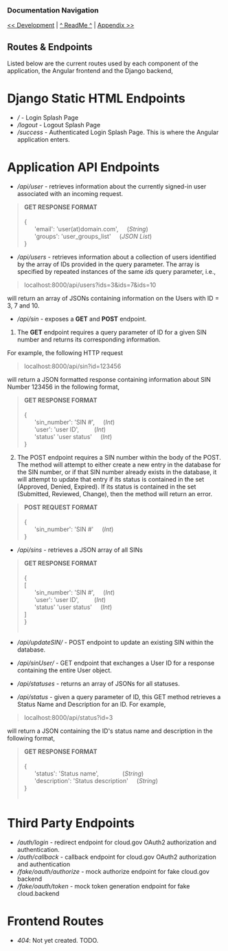 ### Documentation Navigation
[<< Development](DEVELOPMENT.md) | [^ ReadMe ^](../README.md) | [Appendix >>](APPENDIX.md)

## Routes & Endpoints

Listed below are the current routes used by each component of the application, the Angular frontend and the Django backend,

# Django Static HTML Endpoints
- <i>/</i> - Login Splash Page
- <i>/logout</i> - Logout Splash Page
- <i>/success</i> - Authenticated Login Splash Page. This is where the Angular application enters. 

# Application API Endpoints
- <i>/api/user</i> - retrieves information about the currently signed-in user associated with an incoming request.<br>
> <b>GET RESPONSE FORMAT</b><br><br>
> { <br>
>   &nbsp;&nbsp;&nbsp;&nbsp;&nbsp;&nbsp;'email': 'user(at)domain.com', &nbsp;&nbsp;&nbsp;&nbsp;(<i>String</i>)<br>
>   &nbsp;&nbsp;&nbsp;&nbsp;&nbsp;&nbsp;'groups': 'user_groups_list' &nbsp;&nbsp;&nbsp;&nbsp;(<i>JSON List</i>)<br>
>}<br>



- <i>/api/users</i> - retrieves information about a collection of users identified by the array of IDs provided in the query parameter. The array is specified by repeated instances of the same <i>ids</i> query parameter, i.e.,

> localhost:8000/api/users?ids=3&ids=7&ids=10

will return an array of JSONs containing information on the Users with ID = 3, 7 and 10. 



- <i>/api/sin</i> - exposes a <b>GET</b> and <b>POST</b> endpoint. 

1. The <b>GET</b> endpoint requires a query parameter of ID for a given SIN number and returns its corresponding information. 

For example, the following HTTP request<br>

>localhost:8000/api/sin?id=123456<br>

will return a JSON formatted response containing information about SIN Number 123456 in the following format,

> <b>GET RESPONSE FORMAT</b><br><br>
> { <br>
>   &nbsp;&nbsp;&nbsp;&nbsp;&nbsp;&nbsp;'sin_number': 'SIN #', &nbsp;&nbsp;&nbsp;&nbsp;(<i>Int</i>)<br>
>   &nbsp;&nbsp;&nbsp;&nbsp;&nbsp;&nbsp;'user': 'user ID', &nbsp;&nbsp;&nbsp;&nbsp;&nbsp;&nbsp;&nbsp;&nbsp;(<i>Int</i>) <br>
>   &nbsp;&nbsp;&nbsp;&nbsp;&nbsp;&nbsp;'status' 'user status' &nbsp;&nbsp;&nbsp;&nbsp;(<i>Int</i>)<br>
>}<br>

2. The POST endpoint requires a SIN number within the body of the POST. The method will attempt to either create a new entry in the database for the SIN number, or if that SIN number already exists in the database, it will attempt to update that entry if its status is contained in the set (Approved, Denied, Expired). If its status is contained in the set (Submitted, Reviewed, Change), then the method will return an error.

> <b>POST REQUEST FORMAT</b><br><br>
> { <br>
>   &nbsp;&nbsp;&nbsp;&nbsp;&nbsp;&nbsp;'sin_number': 'SIN #' &nbsp;&nbsp;&nbsp;&nbsp;(<i>Int</i>)<br>
>}<br>




- <i>/api/sins</i> - retrieves a JSON array of all SINs
> <b>GET RESPONSE FORMAT</b><br><br>
> { <br>
>   [ <br>
>       &nbsp;&nbsp;&nbsp;&nbsp;&nbsp;&nbsp;'sin_number': 'SIN #', &nbsp;&nbsp;&nbsp;&nbsp;(<i>Int</i>)<br>
>       &nbsp;&nbsp;&nbsp;&nbsp;&nbsp;&nbsp;'user': 'user ID', &nbsp;&nbsp;&nbsp;&nbsp;&nbsp;&nbsp;&nbsp;&nbsp;(<i>Int</i>)<br>
>       &nbsp;&nbsp;&nbsp;&nbsp;&nbsp;&nbsp;'status' 'user status' &nbsp;&nbsp;&nbsp;&nbsp;(<i>Int</i>)<br>
>   ]<br>
>}<br><br>




- <i>/api/updateSIN/</i> - POST endpoint to update an existing SIN within the database.



- <i>/api/sinUser/</i> - GET endpoint that exchanges a User ID for a response containing the entire User object.



- <i>/api/statuses</i> - returns an array of JSONs for all statuses.




- <i>/api/status</i> - given a query parameter of ID, this GET method retrieves a Status Name and Description for an ID. For example,

> localhost:8000/api/status?id=3

will return a JSON containing the ID's status name and description in the following format,

> <b>GET RESPONSE FORMAT</b><br><br>
> { <br>
>   &nbsp;&nbsp;&nbsp;&nbsp;&nbsp;&nbsp;'status': 'Status name', &nbsp;&nbsp;&nbsp;&nbsp;&nbsp;&nbsp;&nbsp;&nbsp;&nbsp;&nbsp;&nbsp;&nbsp; (<i>String</i>)<br>
>   &nbsp;&nbsp;&nbsp;&nbsp;&nbsp;&nbsp;'description': 'Status description' &nbsp;&nbsp;&nbsp;&nbsp;(<i>String</i>)<br>
>}<br><br>

# Third Party Endpoints
- <i>/auth/login</i> - redirect endpoint for cloud.gov OAuth2 authorization and authentication.<br>
- <i>/auth/callback</i> - callback endpoint for cloud.gov OAuth2 authorization and authentication<br>
- <i>/fake/oauth/authorize</i> - mock authorize endpoint for fake cloud.gov backend<br>
- <i>/fake/oauth/token</i> - mock token generation endpoint for fake cloud.backend<br>

# Frontend Routes
- <i>404</i>: Not yet created. TODO.